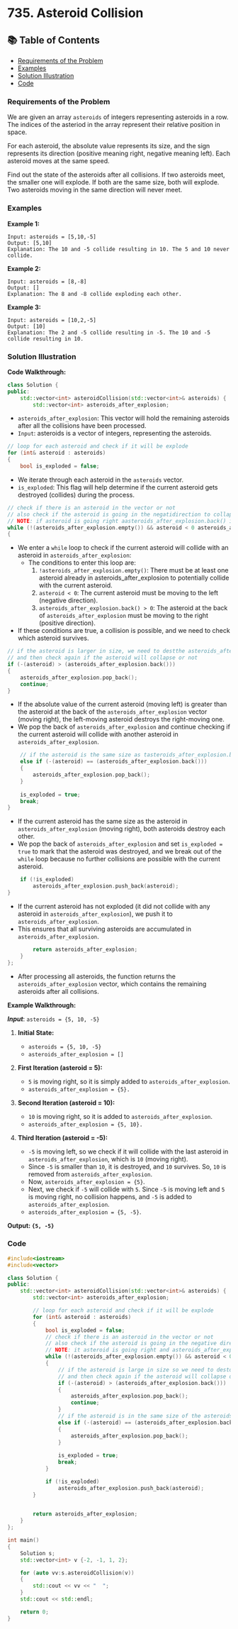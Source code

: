 # 735. Asteroid Collision
## 📚 Table of Contents
- [Requirements of the Problem](#requirements)
- [Examples](#example)
- [Solution Illustration](#solution)
- [Code](#code)

### **Requirements of the Problem**
We are given an array `asteroids` of integers representing asteroids in a row. The indices of the asteriod in the array represent their relative position in space.

For each asteroid, the absolute value represents its size, and the sign represents its direction (positive meaning right, negative meaning left). Each asteroid moves at the same speed.

Find out the state of the asteroids after all collisions. If two asteroids meet, the smaller one will explode. If both are the same size, both will explode. Two asteroids moving in the same direction will never meet.
### **Examples**
**Example 1:**

    Input: asteroids = [5,10,-5]
    Output: [5,10]
    Explanation: The 10 and -5 collide resulting in 10. The 5 and 10 never collide.
**Example 2:**

    Input: asteroids = [8,-8]
    Output: []
    Explanation: The 8 and -8 collide exploding each other.
**Example 3:**

    Input: asteroids = [10,2,-5]
    Output: [10]
    Explanation: The 2 and -5 collide resulting in -5. The 10 and -5 collide resulting in 10.

### **Solution Illustration**
**Code Walkthrough:**
```cpp
class Solution {
public:
    std::vector<int> asteroidCollision(std::vector<int>& asteroids) {
        std::vector<int> asteroids_after_explosion;
```
- `asteroids_after_explosion`: This vector will hold the remaining asteroids after all the collisions have been processed.
- `Input`: asteroids is a vector of integers, representing the asteroids.
```cpp
// loop for each asteroid and check if it will be explode
for (int& asteroid : asteroids)
{
    bool is_exploded = false;
```
- We iterate through each asteroid in the `asteroids` vector.
- `is_exploded`: This flag will help determine if the current asteroid gets destroyed (collides) during the process.
```cpp
// check if there is an asteroid in the vector or not
// also check if the asteroid is going in the negatidirection to collapse with the asteroid going in the rigdirection
// NOTE: if asteroid is going right aasteroids_after_explosion.back() is going left, no explosiwill happen
while (!(asteroids_after_explosion.empty()) && asteroid < 0 asteroids_after_explosion.back() > 0)
{
```
- We enter a `while` loop to check if the current asteroid will collide with an asteroid in `asteroids_after_explosion`:
    - The conditions to enter this loop are:
        1. `!asteroids_after_explosion.empty()`: There must be at least one asteroid already in asteroids_after_explosion to potentially collide with the current asteroid.
        2. `asteroid < 0`: The current asteroid must be moving to the left (negative direction).
        3. `asteroids_after_explosion.back() > 0`: The asteroid at the back of `asteroids_after_explosion` must be moving to the right (positive direction).
- If these conditions are true, a collision is possible, and we need to check which asteroid survives.
```cpp
// if the asteroid is larger in size, we need to destthe asteroids_after_explosion.back() by popping it
// and then check again if the asteroid will collapse or not
if (-(asteroid) > (asteroids_after_explosion.back()))
{
    asteroids_after_explosion.pop_back();
    continue;
}
```
- If the absolute value of the current asteroid (moving left) is greater than the asteroid at the back of the `asteroids_after_explosion` vector (moving right), the left-moving asteroid destroys the right-moving one.
- We pop the back of `asteroids_after_explosion` and continue checking if the current asteroid will collide with another asteroid in `asteroids_after_explosion`.
```cpp
    // if the asteroid is the same size as tasteroids_after_explosion.back(), destroy both and break
    else if (-(asteroid) == (asteroids_after_explosion.back()))
    {
        asteroids_after_explosion.pop_back();
    }
    
    is_exploded = true;
    break;
}
```
- If the current asteroid has the same size as the asteroid in `asteroids_after_explosion` (moving right), both asteroids destroy each other.
- We pop the back of `asteroids_after_explosion` and set `is_exploded = true` to mark that the asteroid was destroyed, and we break out of the `while` loop because no further collisions are possible with the current asteroid.
```cpp
    if (!is_exploded)
        asteroids_after_explosion.push_back(asteroid);
}
```
- If the current asteroid has not exploded (it did not collide with any asteroid in `asteroids_after_explosion`), we push it to `asteroids_after_explosion`.
- This ensures that all surviving asteroids are accumulated in `asteroids_after_explosion`.
```cpp
        return asteroids_after_explosion;
    }
};
```
- After processing all asteroids, the function returns the `asteroids_after_explosion` vector, which contains the remaining asteroids after all collisions.

**Example Walkthrough:**

***Input***: `asteroids = {5, 10, -5}`
1) **Initial State:**

    - `asteroids = {5, 10, -5}`
    - `asteroids_after_explosion = []`

2) **First Iteration (asteroid = 5):**

    - `5` is moving right, so it is simply added to `asteroids_after_explosion`.
    - `asteroids_after_explosion = {5}.`

3) **Second Iteration (asteroid = 10):**

    - `10` is moving right, so it is added to `asteroids_after_explosion`.
    - `asteroids_after_explosion = {5, 10}.`

4) **Third Iteration (asteroid = -5):**

    - `-5` is moving left, so we check if it will collide with the last asteroid in `asteroids_after_explosion`, which is `10` (moving right).
    - Since `-5` is smaller than `10`, it is destroyed, and `10` survives. So, `10` is removed from `asteroids_after_explosion`.
    - Now, `asteroids_after_explosion = {5}`.
    - Next, we check if `-5` will collide with `5`. Since `-5` is moving left and `5` is moving right, no collision happens, and `-5` is added to `asteroids_after_explosion`.
    - `asteroids_after_explosion = {5, -5}`.
    
**Output: `{5, -5}`**
### **Code**
```cpp
#include<iostream>
#include<vector>

class Solution {
public:
    std::vector<int> asteroidCollision(std::vector<int>& asteroids) {
        std::vector<int> asteroids_after_explosion;

        // loop for each asteroid and check if it will be explode
        for (int& asteroid : asteroids)
        {
            bool is_exploded = false;
            // check if there is an asteroid in the vector or not
            // also check if the asteroid is going in the negative direction to collapse with the asteroid going in the right direction
            // NOTE: it asteroid is going right and asteroids_after_explosion.back() is going left no explosion will happen
            while (!(asteroids_after_explosion.empty()) && asteroid < 0 && asteroids_after_explosion.back() > 0)
            {
                // if the asteroid is large in size so we need to destory the asteroids_after_explosion.back() by poping it
                // and then check again if the asteroid will collapse or not
                if (-(asteroid) > (asteroids_after_explosion.back()))
                {
                    asteroids_after_explosion.pop_back();
                    continue;
                }
                // if the asteroid is in the same size of the asteroids_after_explosion.back() then destory both and go to check the next asteroid
                else if (-(asteroid) == (asteroids_after_explosion.back()))
                {
                    asteroids_after_explosion.pop_back();
                }
                
                is_exploded = true;
                break;
            }

            if (!is_exploded)
                asteroids_after_explosion.push_back(asteroid);
        }
        

        return asteroids_after_explosion;
    }
};

int main()
{
    Solution s;
    std::vector<int> v {-2, -1, 1, 2};

    for (auto vv:s.asteroidCollision(v))
    {
        std::cout << vv << "  ";
    }
    std::cout << std::endl;

    return 0;
}
```